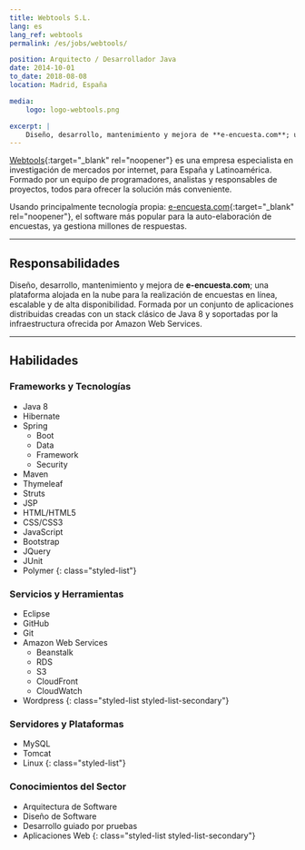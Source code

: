 ```yaml
---
title: Webtools S.L.
lang: es
lang_ref: webtools
permalink: /es/jobs/webtools/

position: Arquitecto / Desarrollador Java
date: 2014-10-01
to_date: 2018-08-08
location: Madrid, España

media:
    logo: logo-webtools.png

excerpt: |
    Diseño, desarrollo, mantenimiento y mejora de **e-encuesta.com**; una plataforma alojada en la nube para la realización de encuestas en línea, escalable y de alta disponibilidad. Formada por un conjunto de aplicaciones distribuidas creadas con un stack clásico de Java 8 y soportadas por la infraestructura ofrecida por Amazon Web Services.
---
```


[Webtools](https://www.webtools.es){:target="_blank" rel="noopener"} es una empresa especialista en investigación de mercados por internet, para España y Latinoamérica. Formado por un equipo de programadores, analistas y responsables de proyectos, todos para ofrecer la solución más conveniente.

Usando principalmente tecnología propia: [e-encuesta.com](https://www.encuesta.com){:target="_blank" rel="noopener"}, el software más popular para la auto-elaboración de encuestas, ya gestiona millones de respuestas.

***

## Responsabilidades

Diseño, desarrollo, mantenimiento y mejora de **e-encuesta.com**; una plataforma alojada en la nube para la realización de encuestas en línea, escalable y de alta disponibilidad. Formada por un conjunto de aplicaciones distribuidas creadas con un stack clásico de Java 8 y soportadas por la infraestructura ofrecida por Amazon Web Services.

***

## Habilidades

### Frameworks y Tecnologías

- Java 8
- Hibernate
- Spring
    - Boot
    - Data
    - Framework
    - Security
- Maven
- Thymeleaf
- Struts
- JSP
- HTML/HTML5
- CSS/CSS3
- JavaScript
- Bootstrap
- JQuery
- JUnit
- Polymer
{: class="styled-list"}

### Servicios y Herramientas 

- Eclipse
- GitHub
- Git
- Amazon Web Services
    - Beanstalk
    - RDS
    - S3
    - CloudFront
    - CloudWatch
- Wordpress
{: class="styled-list styled-list-secondary"}

### Servidores y Plataformas

- MySQL
- Tomcat
- Linux 
{: class="styled-list"}

### Conocimientos del Sector

- Arquitectura de Software
- Diseño de Software
- Desarrollo guiado por pruebas
- Aplicaciones Web
{: class="styled-list styled-list-secondary"}